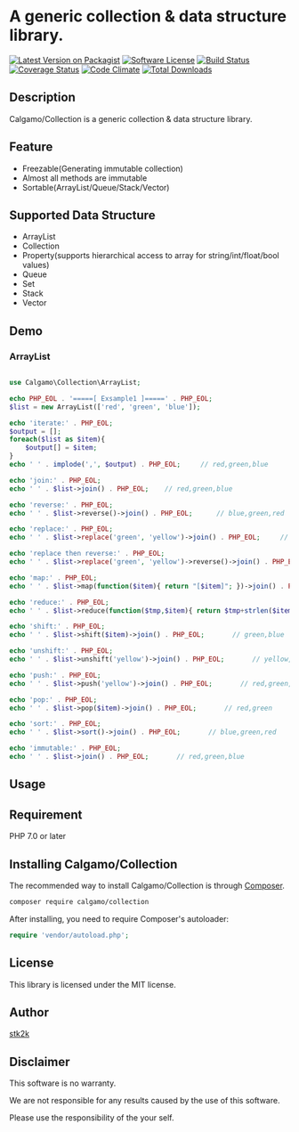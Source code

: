 A generic collection & data structure library.
=======================

[![Latest Version on Packagist](https://img.shields.io/packagist/v/calgamo/collection.svg?style=flat-square)](https://packagist.org/packages/calgamo/collection)
[![Software License](https://img.shields.io/badge/license-MIT-brightgreen.svg?style=flat-square)](LICENSE.md)
[![Build Status](https://travis-ci.org/calgamo/collection.svg?branch=master)](https://travis-ci.org/calgamo/collection)
[![Coverage Status](https://coveralls.io/repos/github/calgamo/collection/badge.svg?branch=master)](https://coveralls.io/github/calgamo/collection?branch=master)
[![Code Climate](https://codeclimate.com/github/calgamo/collection/badges/gpa.svg)](https://codeclimate.com/github/calgamo/collection)
[![Total Downloads](https://img.shields.io/packagist/dt/calgamo/collection.svg?style=flat-square)](https://packagist.org/packages/calgamo/collection)

## Description

Calgamo/Collection is a generic collection & data structure library.


## Feature

- Freezable(Generating immutable collection)
- Almost all methods are immutable
- Sortable(ArrayList/Queue/Stack/Vector)

## Supported Data Structure

- ArrayList
- Collection
- Property(supports hierarchical access to array for string/int/float/bool values)
- Queue
- Set
- Stack
- Vector

## Demo

### ArrayList

```php

use Calgamo\Collection\ArrayList;

echo PHP_EOL . '=====[ Exsample1 ]=====' . PHP_EOL;
$list = new ArrayList(['red', 'green', 'blue']);

echo 'iterate:' . PHP_EOL;
$output = [];
foreach($list as $item){
    $output[] = $item;
}
echo ' ' . implode(',', $output) . PHP_EOL;     // red,green,blue

echo 'join:' . PHP_EOL;
echo ' ' . $list->join() . PHP_EOL;    // red,green,blue

echo 'reverse:' . PHP_EOL;
echo ' ' . $list->reverse()->join() . PHP_EOL;      // blue,green,red

echo 'replace:' . PHP_EOL;
echo ' ' . $list->replace('green', 'yellow')->join() . PHP_EOL;     // red,yellow,blue

echo 'replace then reverse:' . PHP_EOL;
echo ' ' . $list->replace('green', 'yellow')->reverse()->join() . PHP_EOL;      // blue,yellow,red

echo 'map:' . PHP_EOL;
echo ' ' . $list->map(function($item){ return "[$item]"; })->join() . PHP_EOL;      // [red],[green],[blue]

echo 'reduce:' . PHP_EOL;
echo ' ' . $list->reduce(function($tmp,$item){ return $tmp+strlen($item); }) . PHP_EOL;     // 12

echo 'shift:' . PHP_EOL;
echo ' ' . $list->shift($item)->join() . PHP_EOL;       // green,blue

echo 'unshift:' . PHP_EOL;
echo ' ' . $list->unshift('yellow')->join() . PHP_EOL;       // yellow,red,green,blue

echo 'push:' . PHP_EOL;
echo ' ' . $list->push('yellow')->join() . PHP_EOL;       // red,green,blue,yellow

echo 'pop:' . PHP_EOL;
echo ' ' . $list->pop($item)->join() . PHP_EOL;       // red,green

echo 'sort:' . PHP_EOL;
echo ' ' . $list->sort()->join() . PHP_EOL;       // blue,green,red

echo 'immutable:' . PHP_EOL;
echo ' ' . $list->join() . PHP_EOL;       // red,green,blue

```

## Usage

## Requirement

PHP 7.0 or later

## Installing Calgamo/Collection

The recommended way to install Calgamo/Collection is through
[Composer](http://getcomposer.org).

```bash
composer require calgamo/collection
```

After installing, you need to require Composer's autoloader:

```php
require 'vendor/autoload.php';
```

## License
This library is licensed under the MIT license.

## Author

[stk2k](https://github.com/stk2k)

## Disclaimer

This software is no warranty.

We are not responsible for any results caused by the use of this software.

Please use the responsibility of the your self.


